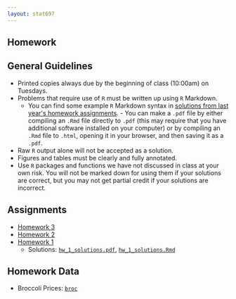 ```yaml
---
layout: stat697
---
```

  
Homework
-------

## General Guidelines
* Printed copies always due by the beginning of class (10:00am) on Tuesdays.
* Problems that require use of `R` must be written up using `R` Markdown. 
    - You can find some example `R` Markdown syntax in [solutions from last year's homework assignments](https://github.com/maryclare/atsa/homework).     - You can make a `.pdf` file by either compiling an `.Rmd` file directly to `.pdf` (this may require that you have additional software installed on your computer) or by compiling an `.Rmd` file to `.html`, opening it in your browser, and then saving it as a `.pdf`.
* Raw `R` output alone will not be accepted as a solution.
* Figures and tables must be clearly and fully annotated.
* Use `R` packages and functions we have not discussed in class at your own risk. You will not be marked down for using them if your solutions are correct, but you may not get partial credit if your solutions are incorrect.



## Assignments
* [Homework 3](https://maryclare.github.io/stat697/content/homework/hw_3.pdf)
* [Homework 2](https://maryclare.github.io/stat697/content/homework/hw_2.pdf)
* [Homework 1](https://maryclare.github.io/stat697/content/homework/hw_1.pdf)
  - Solutions: [`hw_1_solutions.pdf`](https://maryclare.github.io/stat697/content/homework/hw_1_solutions.pdf), [`hw_1_solutions.Rmd`](https://maryclare.github.io/stat697/content/homework/hw_1_solutions.Rmd)


## Homework Data
* Broccoli Prices: [`broc`](https://maryclare.github.io/stat697/content/data/broc.RData)


    
